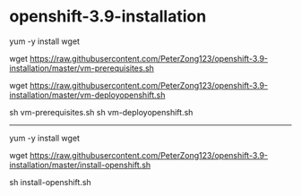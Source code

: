 # openshift-3.9-installation

yum -y install wget

wget https://raw.githubusercontent.com/PeterZong123/openshift-3.9-installation/master/vm-prerequisites.sh

wget https://raw.githubusercontent.com/PeterZong123/openshift-3.9-installation/master/vm-deployopenshift.sh

sh vm-prerequisites.sh
sh vm-deployopenshift.sh

-------------------------------------------------------

yum -y install wget

wget https://raw.githubusercontent.com/PeterZong123/openshift-3.9-installation/master/install-openshift.sh

sh install-openshift.sh
